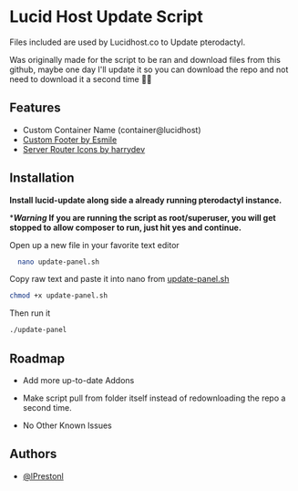 
# Lucid Host Update Script

Files included are used by Lucidhost.co to Update pterodactyl.

Was originally made for the script to be ran and download files from this github, maybe one day I'll update it so you can download the repo and not need to download it a second time 🤦‍♂️


## Features

- Custom Container Name (container@lucidhost)
- [Custom Footer by Esmile](https://pterodactylmarket.com/resource/431)
- [Server Router Icons by harrydev](https://pterodactylmarket.com/resource/382)


## Installation

**Install lucid-update along side a already running pterodactyl instance.**

****Warning* If you are running the script as root/superuser, you will get stopped to allow composer to run, just hit yes and continue.**


Open up a new file in your favorite text editor
```sh
  nano update-panel.sh
```
Copy raw text and paste it into nano from [update-panel.sh](https://raw.githubusercontent.com/lPrestonl/lucidhost/main/update-panel.sh)

```sh
chmod +x update-panel.sh
```
Then run it

```sh
./update-panel
```
## Roadmap

- Add more up-to-date Addons

- Make script pull from folder itself instead of redownloading the repo a second time.

- No Other Known Issues



## Authors

- [@lPrestonl](https://www.github.com/lPrestonl)

